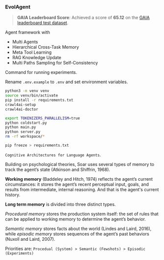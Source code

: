### EvolAgent

> **GAIA Leaderboard Score**: 
> Achieved a score of **65.12** on the [GAIA leaderboard test dataset](https://huggingface.co/spaces/gaia-benchmark/leaderboard).

Agent framework with
- Multi Agents
- Hierarchical Cross-Task Memory
- Meta Tool Learning
- RAG Knowledge Update
- Multi Paths Sampling for Self-Consistency

Command for running experiments.

Rename `.env.example` to `.env` and set environment variables.

```bash
python3 -m venv venv
source venv/bin/activate
pip install -r requirements.txt
crawl4ai-setup
crawl4ai-doctor

export TOKENIZERS_PARALLELISM=true
python coldstart.py
python main.py
python server.py
rm -rf workspace/*

pip freeze > requirements.txt
```

`Cognitive Architectures for Language Agents`.

Building on psychological theories, Soar uses several types of memory to track the agent’s state (Atkinson and Shiffrin, 1968). 

**Working memory** (Baddeley and Hitch, 1974) reflects the agent’s current circumstances: it stores the agent’s recent perceptual input, goals, and results from intermediate, internal reasoning. And that is the agent's current history.

**Long term memory** is divided into three distinct types. 

*Procedural memory* stores the production system itself: the set of rules that can be applied to working memory to determine the agent’s behavior. 

*Semantic memory* stores facts about the world (Lindes and Laird, 2016), while *episodic memory* stores sequences of the agent’s past behaviors (Nuxoll and Laird, 2007).

Priorities are:
`Procedual (System) > Semantic (Fewshots) > Episodic (Experiments)`